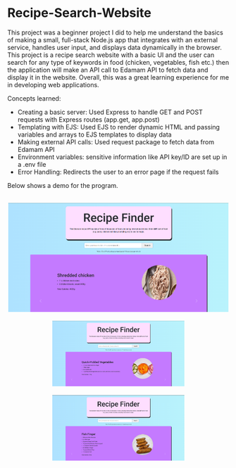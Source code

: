# Recipe-Search-Website

This project was a beginner project I did to help me understand the basics of making a small, full-stack Node.js app that integrates with an external service, handles user input, and displays data dynamically in the browser. This project is a recipe search website with a basic UI and the user can search for any type of keywords in food (chicken, vegetables, fish etc.) then the application will make an API call to Edamam API to fetch data and display it in the website. Overall, this was a great learning experience for me in developing web applications. 

Concepts learned:
- Creating a basic server: Used Express to handle GET and POST requests with Express routes (app.get, app.post)
- Templating with EJS: Used EJS to render dynamic HTML and passing variables and arrays to EJS templates to display data
- Making external API calls: Used request package to fetch data from Edamam API
- Environment variables: sensitive information like API key/ID are set up in a .env file
- Error Handling: Redirects the user to an error page if the request fails

Below shows a demo for the program.

<br>
<div align="center">
    <img src="Demo/demo_1.png" alt="Demo 1" width="500">
</div>
<br>
<div align="center">
    <img src="Demo/demo_2.png" alt="Demo 2" width="300">
</div>
<br>
<div align="center">
    <img src="Demo/demo_3.png" alt="Demo 3" width="300">
</div>
